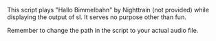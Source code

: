 This script plays "Hallo Bimmelbahn" by Nighttrain (not provided) while displaying the output of sl. 
It serves no purpose other than fun.

Remember to change the path in the script to your actual audio file.
